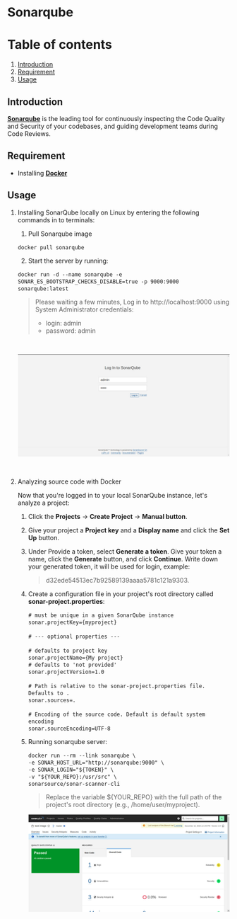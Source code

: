 # Sonarqube

# Table of contents
1. [Introduction](#what-is-sonarqube)
2. [Requirement](#requirement)
3. [Usage](#usage)

## Introduction
[**Sonarqube**](https://www.sonarqube.org/)  is the leading tool for continuously inspecting the Code Quality and Security of your codebases, and guiding development teams during Code Reviews. 

## Requirement
- Installing [**Docker**](https://www.docker.com/)

## Usage

1. Installing SonarQube locally on Linux by entering the following commands in to terminals:

    1. Pull Sonarqube image 
    ```
    docker pull sonarqube
    ```

    2. Start the server by running:
    ```
    docker run -d --name sonarqube -e SONAR_ES_BOOTSTRAP_CHECKS_DISABLE=true -p 9000:9000 sonarqube:latest
    ```

    >Please waiting a few minutes, Log in to http://localhost:9000 using System Administrator credentials:
    >- login: admin
    >- password: admin

    </br>

    ![Login-page](assets/login-page.jpg)

    </br>

2. Analyzing source code with Docker

    Now that you're logged in to your local SonarQube instance, let's analyze a project:
    
    1. Click the **Projects** -> **Create Project** -> **Manual button**.
    2. Give your project a **Project key** and a **Display name** and click the **Set Up** button.
    3. Under Provide a token, select **Generate a token**. Give your token a name, click the **Generate** button, and click **Continue**. Write down your generated token, it will be used for login, example:
        >d32ede54513ec7b92589139aaaa5781c121a9303.

    4. Create a configuration file in your project's root directory called **sonar-project.properties**:
        ```
        # must be unique in a given SonarQube instance
        sonar.projectKey={myproject}

        # --- optional properties ---

        # defaults to project key
        sonar.projectName={My project}
        # defaults to 'not provided'
        sonar.projectVersion=1.0

        # Path is relative to the sonar-project.properties file. Defaults to .
        sonar.sources=.

        # Encoding of the source code. Default is default system encoding
        sonar.sourceEncoding=UTF-8
        ```

    5. Running sonarqube server:
        ```
        docker run --rm --link sonarqube \
        -e SONAR_HOST_URL="http://sonarqube:9000" \
        -e SONAR_LOGIN="${TOKEN}" \
        -v "${YOUR_REPO}:/usr/src" \
        sonarsource/sonar-scanner-cli
        ```

        >Replace the variable ${YOUR_REPO} with the full path of the project's root directory (e.g., /home/user/myproject).
    
        ![Analyse](assets/analyze.jpg)
